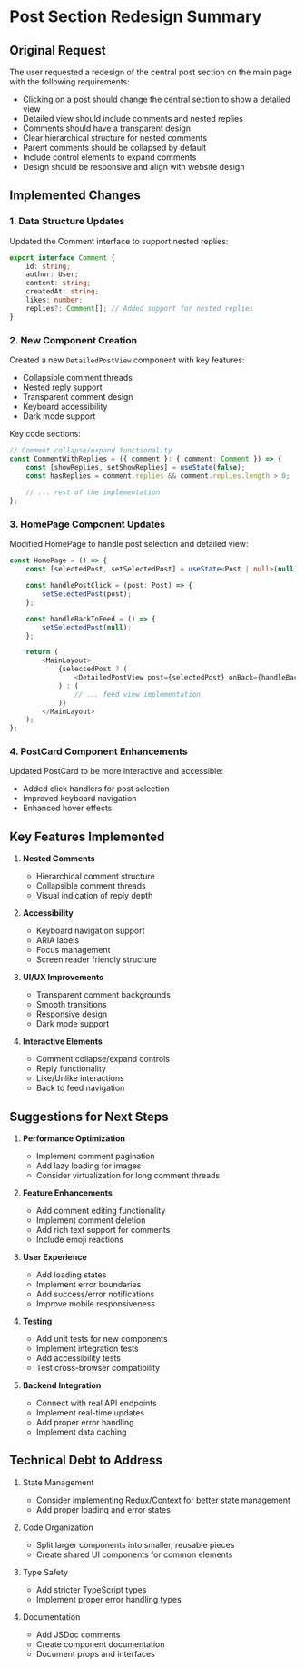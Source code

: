 # Post Section Redesign Summary

## Original Request
The user requested a redesign of the central post section on the main page with the following requirements:
- Clicking on a post should change the central section to show a detailed view
- Detailed view should include comments and nested replies
- Comments should have a transparent design
- Clear hierarchical structure for nested comments
- Parent comments should be collapsed by default
- Include control elements to expand comments
- Design should be responsive and align with website design

## Implemented Changes

### 1. Data Structure Updates
Updated the Comment interface to support nested replies:

```typescript
export interface Comment {
    id: string;
    author: User;
    content: string;
    createdAt: string;
    likes: number;
    replies?: Comment[]; // Added support for nested replies
}
```

### 2. New Component Creation
Created a new `DetailedPostView` component with key features:
- Collapsible comment threads
- Nested reply support
- Transparent comment design
- Keyboard accessibility
- Dark mode support

Key code sections:

```typescript
// Comment collapse/expand functionality
const CommentWithReplies = ({ comment }: { comment: Comment }) => {
    const [showReplies, setShowReplies] = useState(false);
    const hasReplies = comment.replies && comment.replies.length > 0;
    
    // ... rest of the implementation
};
```

### 3. HomePage Component Updates
Modified HomePage to handle post selection and detailed view:

```typescript
const HomePage = () => {
    const [selectedPost, setSelectedPost] = useState<Post | null>(null);

    const handlePostClick = (post: Post) => {
        setSelectedPost(post);
    };

    const handleBackToFeed = () => {
        setSelectedPost(null);
    };

    return (
        <MainLayout>
            {selectedPost ? (
                <DetailedPostView post={selectedPost} onBack={handleBackToFeed} />
            ) : (
                // ... feed view implementation
            )}
        </MainLayout>
    );
};
```

### 4. PostCard Component Enhancements
Updated PostCard to be more interactive and accessible:
- Added click handlers for post selection
- Improved keyboard navigation
- Enhanced hover effects

## Key Features Implemented
1. **Nested Comments**
   - Hierarchical comment structure
   - Collapsible comment threads
   - Visual indication of reply depth

2. **Accessibility**
   - Keyboard navigation support
   - ARIA labels
   - Focus management
   - Screen reader friendly structure

3. **UI/UX Improvements**
   - Transparent comment backgrounds
   - Smooth transitions
   - Responsive design
   - Dark mode support

4. **Interactive Elements**
   - Comment collapse/expand controls
   - Reply functionality
   - Like/Unlike interactions
   - Back to feed navigation

## Suggestions for Next Steps

1. **Performance Optimization**
   - Implement comment pagination
   - Add lazy loading for images
   - Consider virtualization for long comment threads

2. **Feature Enhancements**
   - Add comment editing functionality
   - Implement comment deletion
   - Add rich text support for comments
   - Include emoji reactions

3. **User Experience**
   - Add loading states
   - Implement error boundaries
   - Add success/error notifications
   - Improve mobile responsiveness

4. **Testing**
   - Add unit tests for new components
   - Implement integration tests
   - Add accessibility tests
   - Test cross-browser compatibility

5. **Backend Integration**
   - Connect with real API endpoints
   - Implement real-time updates
   - Add proper error handling
   - Implement data caching

## Technical Debt to Address
1. State Management
   - Consider implementing Redux/Context for better state management
   - Add proper loading and error states

2. Code Organization
   - Split larger components into smaller, reusable pieces
   - Create shared UI components for common elements

3. Type Safety
   - Add stricter TypeScript types
   - Implement proper error handling types

4. Documentation
   - Add JSDoc comments
   - Create component documentation
   - Document props and interfaces 